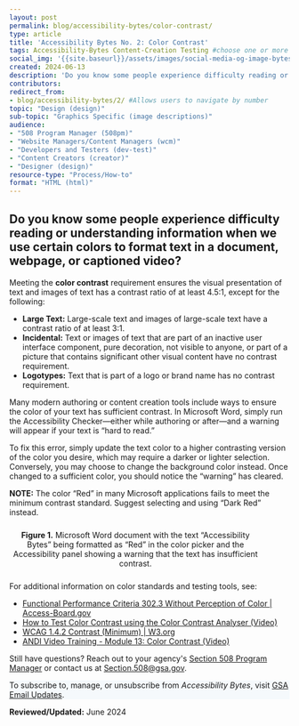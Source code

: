 ```yaml
---
layout: post
permalink: blog/accessibility-bytes/color-contrast/
type: article
title: 'Accessibility Bytes No. 2: Color Contrast'
tags: Accessibility-Bytes Content-Creation Testing #choose one or more (comma separated): Accessibility-Bytes, Acquisition, Content-Creation, Design-and-Develop, Events, Policy-and-Management, Testing 
social_img: '{{site.baseurl}}/assets/images/social-media-og-image-bytes.jpg'
created: 2024-06-13
description: 'Do you know some people experience difficulty reading or understanding information when we use certain colors to format text in a document, webpage, or captioned video?'
contributors: 
redirect_from:
- blog/accessibility-bytes/2/ #Allows users to navigate by number
topic: "Design (design)"
sub-topic: "Graphics Specific (image descriptions)"
audience:
- "508 Program Manager (508pm)"
- "Website Managers/Content Managers (wcm)"
- "Developers and Testers (dev-test)"
- "Content Creators (creator)"
- "Designer (design)"
resource-type: "Process/How-to"
format: "HTML (html)"
---
```

<h2 style="line-height:1.2;">Do you know some people experience difficulty reading or understanding information when we use certain colors to format text in a document, webpage, or captioned video?</h2>

Meeting the **color contrast** requirement ensures the visual presentation of text and images of text has a contrast ratio of at least 4.5:1, except for the following:

* **Large Text:** Large-scale text and images of large-scale text have a contrast ratio of at least 3:1.
* **Incidental:** Text or images of text that are part of an inactive user interface component, pure decoration, not visible to anyone, or part of a picture that contains significant other visual content have no contrast requirement.
* **Logotypes:** Text that is part of a logo or brand name has no contrast requirement.

Many modern authoring or content creation tools include ways to ensure the color of your text has sufficient contrast. In Microsoft Word, simply run the Accessibility Checker—either while authoring or after—and a warning will appear if your text is “hard to read.”

To fix this error, simply update the text color to a higher contrasting version of the color you desire, which may require a darker or lighter selection. Conversely, you may choose to change the background color instead. Once changed to a sufficient color, you should notice the “warning” has cleared.

**NOTE:** The color “Red” in many Microsoft applications fails to meet the minimum contrast standard. Suggest selecting and using “Dark Red” instead.

<div class="tablet:grid-col" style="margin: auto; max-width: 100%; text-align: center; padding: 10px 0px">
    <div class="margin-top-1"><img src="{{site.baseurl}}/assets/images/byte-002-figure-1.jpg" alt="" aria-describedby="figure-1" class="border-2px border-base-light shadow-2 padding-1">
    </div>
    <div class="font-mono-3xs margin-x-auto auto" style="max-width: 90%; text-align: center;"><span id="figure-1"><strong>Figure 1.</strong> Microsoft Word document with the text “Accessibility Bytes” being formatted as “Red” in the color picker and the Accessibility panel showing a warning that the text has insufficient contrast.</span>
    </div>
</div>

For additional information on color standards and testing tools, see: 

* <a href="https://www.access-board.gov/ict/#302.3" target="_blank" class="usa-link--external">Functional Performance Criteria 302.3 Without Perception of Color | Access-Board.gov</a>
* [How to Test Color Contrast using the Color Contrast Analyser (Video)]({{site.baseurl}}/tools/tools-for-testing-ict/andi-training-videos/color-contrast-analyzer)
* <a href="https://www.w3.org/WAI/WCAG22/quickref/?versions=2.0&currentsidebar=%23col_overview#contrast-minimum" target="_blank" class="usa-link--external">WCAG 1.4.2 Contrast (Minimum) | W3.org</a>
* [ANDI Video Training - Module 13: Color Contrast (Video)]({{site.baseurl}}/training/web-software/andi-training-videos/color-contrast/)

Still have questions? Reach out to your agency's [Section 508 Program Manager]({{site.baseurl}}/tools/program-manager-listing/) or contact us at <Section.508@gsa.gov>.

<div class="border-base radius-lg border-1px padding-1" style="width: 100%; background-color: #f5f9fc;">
To subscribe to, manage, or unsubscribe from <em>Accessibility Bytes</em>, visit <a href="https://public.govdelivery.com/accounts/USGSA/subscriber/new?topic_id=USGSA_1324" target="_blank" class="usa-link--external">GSA Email Updates</a>.
</div>

**Reviewed/Updated:** June 2024